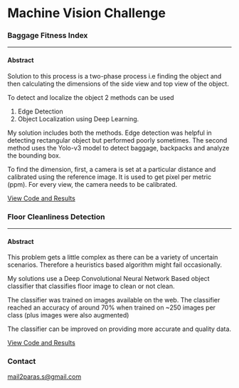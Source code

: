 # Machine Vision Challenge

### Baggage Fitness Index

---

#### Abstract

Solution to this process is a two-phase process i.e finding the object and then calculating the dimensions of the side view and top view of the object.

To detect and localize the object 2 methods can be used

1. Edge Detection
2. Object Localization using Deep Learning.

My solution includes both the methods. Edge detection was helpful in detecting rectangular object but performed poorly sometimes. The second method uses the Yolo-v3 model to detect baggage, backpacks and analyze the bounding box.

To find the dimension, first, a camera is set at a particular distance and calibrated using the reference image. It is used to get pixel per metric (ppm). For every view, the camera needs to be calibrated.

[View Code and Results](https://github.com/Parassharmaa/machine-vision-challenge/tree/master/baggage-fitness-index)

### Floor Cleanliness Detection

---

#### Abstract

This problem gets a little complex as there can be a variety of uncertain scenarios. Therefore a heuristics based algorithm might fail occasionally.

My solutions use a Deep Convolutional Neural Network Based object classifier that classifies floor image to clean or not clean.

The classifier was trained on images available on the web. The classifier reached an accuracy of around 70% when trained on ~250 images per class (plus images were also augmented)

The classifier can be improved on providing more accurate and quality data.

[View Code and Results](https://github.com/Parassharmaa/machine-vision-challenge/tree/master/floor-cleanliness-detection)

### Contact

mail2paras.s@gmail.com

